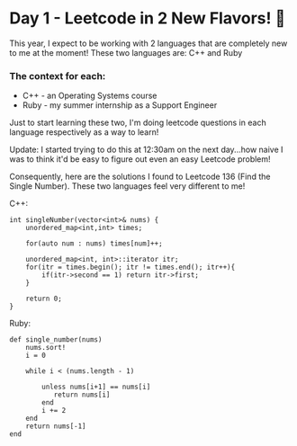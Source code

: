 # Day 1 - Leetcode in 2 New Flavors! :ice_cream:

This year, I expect to be working with 2 languages that are completely new to me at the moment!
These two languages are: C++ and Ruby

### The context for each:
* C++  - an Operating Systems course 
* Ruby - my summer internship as a Support Engineer

Just to start learning these two, I'm doing leetcode questions in each language respectively as a way to learn!

Update: I started trying to do this at 12:30am on the next day...how naive I was to think it'd be easy to figure out even an easy Leetcode problem!

Consequently, here are the solutions I found to Leetcode 136 (Find the Single Number). These two languages feel very different to me! 

C++:  
```
int singleNumber(vector<int>& nums) {  
    unordered_map<int,int> times;

    for(auto num : nums) times[num]++;

    unordered_map<int, int>::iterator itr;
    for(itr = times.begin(); itr != times.end(); itr++){
        if(itr->second == 1) return itr->first;
    }

    return 0;
}
```
  
Ruby:   
```
def single_number(nums)
    nums.sort!
    i = 0
    
    while i < (nums.length - 1)
    
        unless nums[i+1] == nums[i]
           return nums[i] 
        end
        i += 2
    end
    return nums[-1]
end
```
